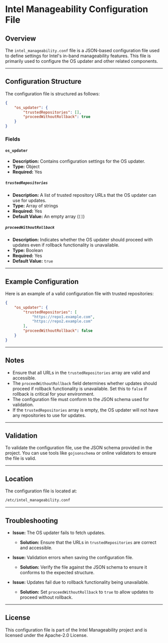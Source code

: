 <!---
  SPDX-FileCopyrightText: (C) 2025 Intel Corporation
  SPDX-License-Identifier: Apache-2.0
-->
# Intel Manageability Configuration File

## Overview

The `intel_manageability.conf` file is a JSON-based configuration file used to define settings for Intel's in-band manageability features. This file is primarily used to configure the OS updater and other related components.

---

## Configuration Structure

The configuration file is structured as follows:

```json
{
    "os_updater": {
        "trustedRepositories": [],
        "proceedWithoutRollback": true
    }
}
```

### **Fields**

#### `os_updater`

- **Description:** Contains configuration settings for the OS updater.
- **Type:** Object
- **Required:** Yes

##### **`trustedRepositories`**

- **Description:** A list of trusted repository URLs that the OS updater can use for updates.
- **Type:** Array of strings
- **Required:** Yes
- **Default Value:** An empty array (`[]`)

##### **`proceedWithoutRollback`**

- **Description:** Indicates whether the OS updater should proceed with updates even if rollback functionality is unavailable.
- **Type:** Boolean
- **Required:** Yes
- **Default Value:** `true`

---

## Example Configuration

Here is an example of a valid configuration file with trusted repositories:

```json
{
    "os_updater": {
        "trustedRepositories": [
            "https://repo1.example.com",
            "https://repo2.example.com"
        ],
        "proceedWithoutRollback": false
    }
}
```

---

## Notes

- Ensure that all URLs in the `trustedRepositories` array are valid and accessible.
- The `proceedWithoutRollback` field determines whether updates should proceed if rollback functionality is unavailable. Set this to `false` if rollback is critical for your environment.
- The configuration file must conform to the JSON schema used for validation.
- If the `trustedRepositories` array is empty, the OS updater will not have any repositories to use for updates.

---

## Validation

To validate the configuration file, use the JSON schema provided in the project. You can use tools like `gojsonschema` or online validators to ensure the file is valid.

---

## Location

The configuration file is located at:

```cmd
/etc/intel_manageability.conf
```

---

## Troubleshooting

- **Issue:** The OS updater fails to fetch updates.
  - **Solution:** Ensure that the URLs in `trustedRepositories` are correct and accessible.

- **Issue:** Validation errors when saving the configuration file.
  - **Solution:** Verify the file against the JSON schema to ensure it conforms to the expected structure.

- **Issue:** Updates fail due to rollback functionality being unavailable.
  - **Solution:** Set `proceedWithoutRollback` to `true` to allow updates to proceed without rollback.

---

## License

This configuration file is part of the Intel Manageability project and is licensed under the Apache-2.0 License.
